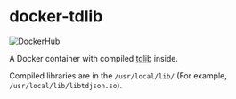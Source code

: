 # docker-tdlib

[![DockerHub](https://img.shields.io/docker/automated/akhmetov/tdlib.svg)](https://hub.docker.com/r/akhmetov/tdlib/)

A Docker container with compiled [tdlib](https://github.com/tdlib/td/) inside.

Compiled libraries are in the `/usr/local/lib/` (For example, `/usr/local/lib/libtdjson.so`).
